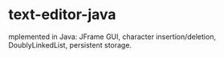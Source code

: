 # text-editor-java
mplemented in Java: JFrame GUI, character insertion/deletion, DoublyLinkedList, persistent storage.
